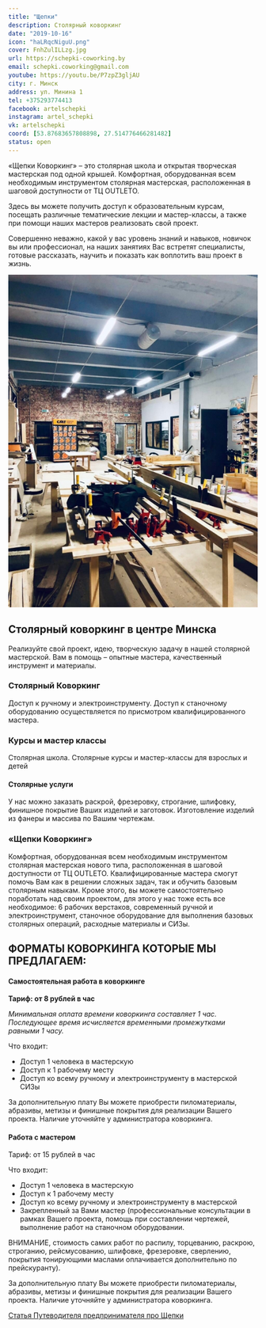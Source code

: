```yaml
---
title: "Щепки"
description: Столярный коворкинг
date: "2019-10-16"
icon: "haLRqcNiguU.png"
cover: FnhZulILLzg.jpg
url: https://schepki-coworking.by
email: schepki.coworking@gmail.com
youtube: https://youtu.be/P7zpZ3gljAU
city: г. Минск
address: ул. Минина 1
tel: +375293774413
facebook: artelschepki
instagram: artel_schepki
vk: artelschepki
coord: [53.87683657808898, 27.514776466281482]
status: open
---
```


«Щепки Коворкинг» – это столярная школа и открытая творческая мастерская под одной крышей. Комфортная, оборудованная всем необходимым инструментом столярная мастерская, расположенная в шаговой доступности от ТЦ OUTLETO.

Здесь вы можете получить доступ к образовательным курсам, посещать различные тематические лекции и мастер-классы, а также при помощи наших мастеров реализовать свой проект.

Совершенно неважно, какой у вас уровень знаний и навыков, новичок вы или профессионал, на наших занятиях Вас встретят специалисты, готовые рассказать, научить и показать как воплотить ваш проект в жизнь.

![](201904121139516265.jpg)

## Столярный коворкинг в центре Минска

Реализуйте свой проект, идею, творческую задачу в нашей столярной мастерской. Вам в помощь – опытные мастера, качественный инструмент и материалы.

### Столярный Коворкинг

Доступ к ручному и электроинструменту. Доступ к станочному оборудованию осуществляется по присмотром квалифицированного мастера.

### Курсы и мастер классы

Столярная школа. Столярные курсы и мастер-классы для взрослых и детей

#### Столярные услуги

У нас можно заказать раскрой, фрезеровку, строгание, шлифовку, финишное покрытие Ваших изделий и заготовок. Изготовление изделий из фанеры и массива по Вашим чертежам.

### «Щепки Коворкинг»

Комфортная, оборудованная всем необходимым инструментом столярная мастерская нового типа, расположенная в шаговой доступности от ТЦ OUTLETO. Квалифицированные мастера смогут помочь Вам как в решении сложных задач, так и обучить базовым столярным навыкам. Кроме этого, вы можете самостоятельно поработать над своим проектом, для этого у нас тоже есть все необходимое: 6 рабочих верстаков, современный ручной и электроинструмент, станочное оборудование для выполнения базовых столярных операций, расходные материалы и СИЗы.

## ФОРМАТЫ КОВОРКИНГА КОТОРЫЕ МЫ ПРЕДЛАГАЕМ:

#### Самостоятельная работа в коворкинге

**Тариф: от 8 рублей в час**

_Минимальная оплата времени коворкинга составляет 1 час. Последующее время исчисляется временными промежутками равными 1 часу._

Что входит:

- Доступ 1 человека в мастерскую
- Доступ к 1 рабочему месту
- Доступ ко всему ручному и электроинструменту в мастерской СИЗы

За дополнительную плату Вы можете приобрести пиломатериалы, абразивы, метизы и финишные покрытия для реализации Вашего проекта. Наличие уточняйте у администратора коворкинга.

#### Работа с мастером

Тариф: от 15 рублей в час

Что входит:

- Доступ 1 человека в мастерскую
- Доступ к 1 рабочему месту
- Доступ ко всему ручному и электроинструменту в мастерской
- Закрепленный за Вами мастер (профессиональные консультации в рамках Вашего проекта, помощь при составлении чертежей, выполнение работ на станочном оборудовании.

ВНИМАНИЕ, стоимость самих работ по распилу, торцеванию, раскрою, строганию, рейсмусованию, шлифовке, фрезеровке, сверлению, покрытия тонирующими маслами оплачивается дополнительно по прейскуранту).

За дополнительную плату Вы можете приобрести пиломатериалы, абразивы, метизы и финишные покрытия для реализации Вашего проекта. Наличие уточняйте у администратора коворкинга.

[Статья Путеводителя предпринимателя про Щепки](https://goodstart.by/startups/kovorking)
